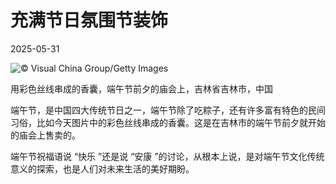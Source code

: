 # 充满节日氛围节装饰

2025-05-31

![](https://cn.bing.com/th?id=OHR.DuanwuFestivalY25_ZH-CN7343005503_UHD.jpg "© Visual China Group/Getty Images")

用彩色丝线串成的香囊，端午节前夕的庙会上，吉林省吉林市，中国

端午节，是中国四大传统节日之一，端午节除了吃粽子，还有许多富有特色的民间习俗，比如今天图片中的彩色丝线串成的香囊。这是在吉林市的端午节前夕就开始的庙会上售卖的。

端午节祝福语说 “快乐 ”还是说 “安康 ”的讨论，从根本上说，是对端午节文化传统意义的探索，也是人们对未来生活的美好期盼。


